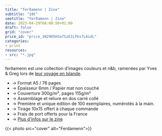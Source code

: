 ```yaml
---
title: "ferðamenn | Zine"
subtitle: "18€"
seotitle: "ferðamenn | Zine"
date: 2023-04-29T08:00:50+01:00
draft: false
grid: "cover"
price_id: "price_1N29O5H3a7SzE1LPks7L6idL"
categories:
- print
resources:
- src: "*.jpg"
---
```


ferðamenn est une collection d’images couleurs et n&b, ramenées par Yves & Greg lors de [leur voyage en Islande](https://deploy-preview-136--dazzling-pike-8ee366.netlify.app/le-paradoxe-islandais/).  

* → Format A5 / 76 pages
* → Épaisseur 6mm / Papier mat non couché 
* → Couverture 300g/m², pages 115g/m²
* → Assemblage et reliure en dos carré collé
* → Première et unique édition de 100 exemplaires, numérotés à la main.
* → Tirage 10x15 offert à chaque commande
* → Frais de port offerts pour la France
* → [Plus d’infos sur le zine](https://gregorymignard.com/ferdamenn)

{{< photo src="cover" alt="Ferdamenn">}}
